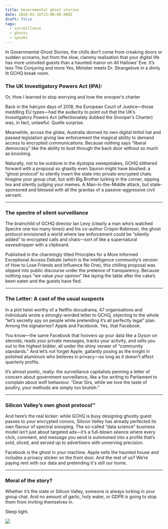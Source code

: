 ```yaml
---
title: Governmental ghost stories
date: 2020-02-16T23:00:00.000Z
draft: false
tags:
  - surveillance
  - ghosts
  - spooks
---
```


In Governmental Ghost Stories, the chills don’t come from creaking doors or sudden screams, but from the slow, clammy realisation that your digital life has more uninvited guests than a haunted manor on All Hallows’ Eve. It’s less The Conjuring and more Yes, Minister meets Dr. Strangelove in a dimly lit GCHQ break room.

### The UK Investigatory Powers Act (IPA):

Or, How I learned to stop worrying and love the snooper’s charter

Back in the halcyon days of 2018, the European Court of Justice—those meddling EU types—had the audacity to point out that the UK’s Investigatory Powers Act (affectionately dubbed the Snooper’s Charter) was, in fact, unlawful. Quelle surprise.

Meanwhile, across the globe, Australia donned its own digital tinfoil hat and passed legislation giving law enforcement the magical ability to demand access to encrypted communications. Because nothing says “liberal democracy” like the ability to bust through the back door without so much as knocking.

Naturally, not to be outdone in the dystopia sweepstakes, GCHQ slithered forward with a proposal so ghastly even Sauron might have blushed: a “ghost protocol” to silently insert the state into private encrypted chats. Imagine your group chat, but with Big Brother lurking in the corner, sipping tea and silently judging your memes. A Man-in-the-Middle attack, but state-sponsored and blessed with all the gravitas of a passive-aggressive civil servant.

***

### The spectre of silent surveillance

The brainchild of GCHQ director Ian Levy (clearly a man who’s watched Spectre one too many times) and his co-author Crispin Robinson, the ghost protocol envisioned a world where law enforcement could be “silently added” to encrypted calls and chats—sort of like a supernatural eavesdropper with a clipboard.

Published in the charmingly titled Principles for a More Informed Exceptional Access Debate (which is the intelligence community’s version of How to Lose Friends and Influence No One), this chilling proposal was slipped into public discourse under the pretence of transparency. Because nothing says “we value your opinion” like laying the table after the cake’s been eaten and the guests have fled.

***

### The Letter: A cast of the usual suspects

In a plot twist worthy of a Netflix docudrama, 47 organisations and individuals wrote a strongly-worded letter to GCHQ, objecting to the whole “let’s secretly spy on people while pretending it’s all perfectly legal” plan. Among the signatories? Apple and Facebook. Yes, that Facebook.

You know—the same Facebook that hoovers up your data like a Dyson on steroids, reads your private messages, tracks your activity, and sells you out to the highest bidder, all under the shiny veneer of “community standards.” And let’s not forget Apple, gallantly posing as the knight in polished aluminium who believes in privacy—so long as it doesn’t affect quarterly profits.

It’s almost poetic, really: the surveillance capitalists penning a letter of concern about government surveillance, like a fox writing to Parliament to complain about wolf behaviour. “Dear Sirs, while we love the taste of poultry, your methods are simply too brutish.”

***

### Silicon Valley’s own ghost protocol™

And here’s the real kicker: while GCHQ is busy designing ghostly guest passes to your encrypted convos, Silicon Valley has already perfected its own flavour of spectral snooping. The so-called “data science” business model isn’t just about targeted ads—it’s a full-blown séance where every click, comment, and message you send is summoned into a profile that’s sold, sliced, and served up to advertisers with unnerving precision.

Facebook is the ghost in your machine. Apple sells the haunted house and includes a privacy sticker on the front door. And the rest of us? We’re paying rent with our data and pretending it's still our home.

***

### Moral of the story?

Whether it’s the state or Silicon Valley, someone is always lurking in your group chat. And no amount of garlic, holy water, or GDPR is going to stop them from inviting themselves in.

Sleep tight. 

![](/images/strangelove.png#center)
